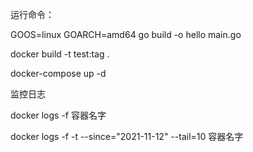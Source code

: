 运行命令：

GOOS=linux GOARCH=amd64 go build -o hello main.go

docker build -t test:tag .

docker-compose up -d


监控日志

docker logs -f 容器名字

docker logs -f -t --since="2021-11-12" --tail=10 容器名字